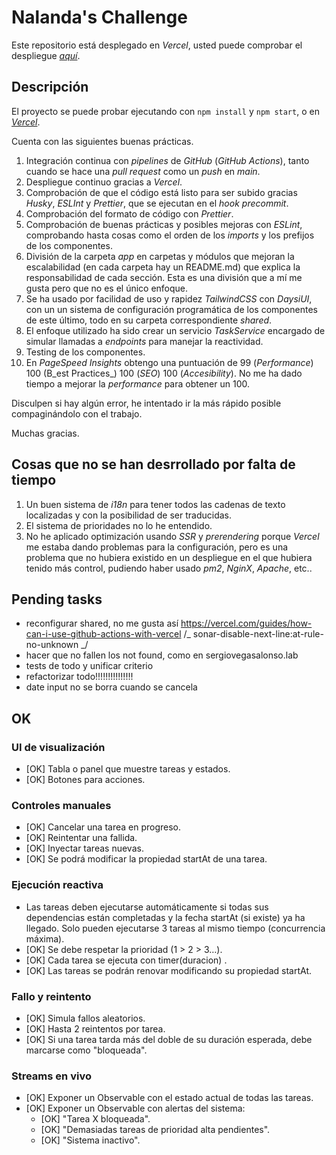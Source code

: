 # Nalanda's Challenge

Este repositorio está desplegado en _Vercel_, usted puede comprobar el despliegue _[aquí](https://nalanda-challenge.vercel.app/)_.

## Descripción

El proyecto se puede probar ejecutando con ```npm install``` y ```npm start```, o en _[Vercel](https://nalanda-challenge.vercel.app/)_.

Cuenta con las siguientes buenas prácticas.

1. Integración continua con _pipelines_ de _GitHub_ (_GitHub Actions_), tanto cuando se hace una _pull request_ como un _push_ en _main_.
2. Despliegue continuo gracias a _Vercel_.
3. Comprobación de que el código está listo para ser subido gracias _Husky_, _ESLInt_ y _Prettier_, que se ejecutan en el _hook_ _precommit_.
4. Comprobación del formato de código con _Prettier_.
5. Comprobación de buenas prácticas y posibles mejoras con _ESLint_, comprobando hasta cosas como el orden de los _imports_ y los prefijos de los componentes.
6. División de la carpeta _app_ en carpetas y módulos que mejoran la escalabilidad (en cada carpeta hay un README.md) que explica la responsabilidad de cada sección. 
Esta es una división que a mí me gusta pero que no es el único enfoque.
7. Se ha usado por facilidad de uso y rapidez _TailwindCSS_ con _DaysiUI_, con un un sistema de configuración programática de los componentes de este último, todo en su carpeta correspondiente _shared_.
8. El enfoque utilizado ha sido crear un servicio _TaskService_ encargado de simular llamadas a _endpoints_ para manejar la reactividad.
9. Testing de los componentes.
10. En _PageSpeed Insights_ obtengo una puntuación de 99 (_Performance_) 100 (B_est Practices_) 100 (_SEO_) 100 (_Accesibility_). No me ha dado tiempo a mejorar la _performance_ para obtener un 100.

Disculpen si hay algún error, he intentado ir la más rápido posible compaginándolo con el trabajo.

Muchas gracias.

## Cosas que no se han desrrollado por falta de tiempo

1. Un buen sistema de _i18n_ para tener todos las cadenas de texto localizadas y con la posibilidad de ser traducidas.
2. El sistema de prioridades no lo he entendido.
3. No he aplicado optimización usando _SSR_ y _prerendering_ porque _Vercel_ me estaba dando problemas para la configuración, pero es una problema que 
no hubiera existido en un despliegue en el que hubiera tenido más control, pudiendo haber usado _pm2_, _NginX_, _Apache_, etc..





## Pending tasks

* reconfigurar shared, no me gusta así
https://vercel.com/guides/how-can-i-use-github-actions-with-vercel
/_ sonar-disable-next-line:at-rule-no-unknown _/
* hacer que no fallen los not found, como en sergiovegasalonso.lab
* tests de todo y unificar criterio
* refactorizar todo!!!!!!!!!!!!!!!
* date input no se borra cuando se cancela

## OK

### UI de visualización

* [OK] Tabla o panel que muestre tareas y estados.
* [OK] Botones para acciones.

### Controles manuales

* [OK] Cancelar una tarea en progreso.
* [OK] Reintentar una fallida.
* [OK] Inyectar tareas nuevas.
* [OK] Se podrá modificar la propiedad startAt de una tarea.

### Ejecución reactiva
 * Las tareas deben ejecutarse automáticamente si todas sus
dependencias están completadas y la fecha startAt (si existe) ya ha
llegado. Solo pueden ejecutarse 3 tareas al mismo tiempo (concurrencia
máxima).
* [OK] Se debe respetar la prioridad (1 > 2 > 3…).
* [OK] Cada tarea se ejecuta con timer(duracion) .
* [OK] Las tareas se podrán renovar modificando su propiedad startAt.

###  Fallo y reintento

* [OK] Simula fallos aleatorios.
* [OK] Hasta 2 reintentos por tarea.
* [OK] Si una tarea tarda más del doble de su duración esperada, debe
marcarse como "bloqueada".

### Streams en vivo

* [OK] Exponer un Observable con el estado actual de todas las tareas.
* [OK] Exponer un Observable con alertas del sistema:
  * [OK] "Tarea X bloqueada".
  * [OK] "Demasiadas tareas de prioridad alta pendientes".
  * [OK] "Sistema inactivo".
